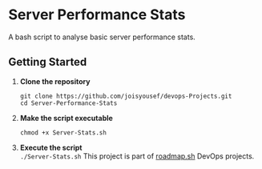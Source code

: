 # Server Performance Stats

A bash script to analyse basic server performance stats.

## Getting Started

1. **Clone the repository**

   ```
   git clone https://github.com/joisyousef/devops-Projects.git
   cd Server-Performance-Stats
   ```

2. **Make the script executable**
   ```
   chmod +x Server-Stats.sh
   ```
3. **Execute the script**  
    `./Server-Stats.sh`
   This project is part of [roadmap.sh](https://roadmap.sh/projects/server-stats) DevOps projects.
